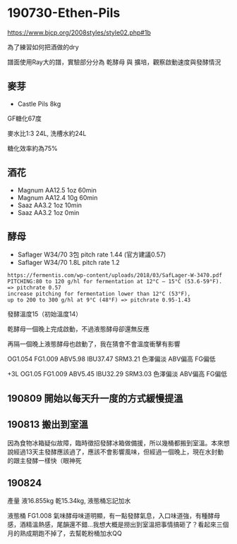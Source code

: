 # 190730-Ethen-Pils

https://www.bjcp.org/2008styles/style02.php#1b

為了練習如何把酒做的dry

譜面使用Ray大的譜，實驗部分分為 乾酵母 與 擴培，觀察啟動速度與發酵情況

## 麥芽
* Castle Pils 8kg

GF糖化67度

麥水比1:3 24L, 洗槽水約24L

糖化效率約為75%

## 酒花
* Magnum AA12.5 1oz 60min
* Magnum AA12.4 10g 60min
* Saaz AA3.2 1oz 10min
* Saaz AA3.2 1oz 0min

## 酵母
* Saflager W34/70 3包 pitch rate 1.44 (官方建議0.57)
* Saflager W34/70 1.8L pitch rate 1.2

```
https://fermentis.com/wp-content/uploads/2018/03/SafLager-W-3470.pdf
PITCHING:80 to 120 g/hl for fermentation at 12°C – 15°C (53.6-59°F).  => pitchrate 0.57
increase pitching for fermentation lower than 12°C (53°F), 
up to 200 to 300 g/hl at 9°C (48°F) => pitchrate 0.95-1.43
```

發酵溫度15（初始溫度14）

乾酵母一個晚上完成啟動，不過液態酵母卻還無反應

再隔一個晚上液態酵母也啟動了，我在猜會不會溫度衝擊有影響

OG1.054 FG1.009 ABV5.98 IBU37.47 SRM3.21 色澤偏淡 ABV偏高 FG偏低

+3L OG1.05 FG1.009 ABV5.45 IBU32.29 SRM3.03 色澤偏淡 ABV偏高 FG偏低

## 190809 開始以每天升一度的方式緩慢提溫

## 190813 搬出到室溫

因為食物冰箱疑似故障，臨時徵招發酵冰箱做備援，所以幾桶都搬到室溫。本來想說經過13天主發酵應該過了，應該不會影響風味，但經過一個晚上，現在水封動的跟主發酵一樣快（眼神死

## 190824 

產量 液16.855kg 乾15.34kg, 液態桶忘記加水

液態桶 FG1.008 氣味酵母味道明顯，有一點發酵氣息，入口味道強，有種酵母感，酒精溫熱感，尾韻還不錯...我想大概是撈出到室溫把事情搞砸了？看起來三個月的熟成期跑不掉了，去幫乾粉桶加水QQ
